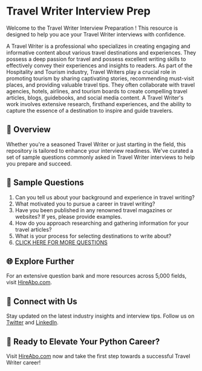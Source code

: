 # Travel Writer Interview Prep

Welcome to the Travel Writer Interview Preparation ! This resource is designed to help you ace your Travel Writer interviews with confidence.

A Travel Writer is a professional who specializes in creating engaging and informative content about various travel destinations and experiences. They possess a deep passion for travel and possess excellent writing skills to effectively convey their experiences and insights to readers. As part of the Hospitality and Tourism industry, Travel Writers play a crucial role in promoting tourism by sharing captivating stories, recommending must-visit places, and providing valuable travel tips. They often collaborate with travel agencies, hotels, airlines, and tourism boards to create compelling travel articles, blogs, guidebooks, and social media content. A Travel Writer's work involves extensive research, firsthand experiences, and the ability to capture the essence of a destination to inspire and guide travelers.

## 🚀 Overview

Whether you're a seasoned Travel Writer or just starting in the field, this repository is tailored to enhance your interview readiness. We've curated a set of sample questions commonly asked in Travel Writer interviews to help you prepare and succeed.

## 📝 Sample Questions

1. Can you tell us about your background and experience in travel writing?
2. What motivated you to pursue a career in travel writing?
3. Have you been published in any renowned travel magazines or websites? If yes, please provide examples.
4. How do you approach researching and gathering information for your travel articles?
5. What is your process for selecting destinations to write about?
6. [CLICK HERE FOR MORE QUESTIONS](https://hireabo.com/job/11_4_7/Travel%20Writer)

## 🌐 Explore Further

For an extensive question bank and more resources across 5,000 fields, visit [HireAbo.com](https://www.hireabo.com).

## 📱 Connect with Us

Stay updated on the latest industry insights and interview tips. Follow us on [Twitter](https://twitter.com/hireabo) and [LinkedIn](https://www.linkedin.com/in/hire-abo-3609972a8/).

## 🚀 Ready to Elevate Your Python Career?

Visit [HireAbo.com](https://www.hireabo.com) now and take the first step towards a successful Travel Writer career!